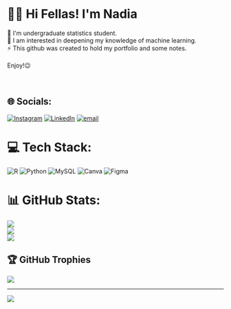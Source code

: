 # 🙌🏻 Hi Fellas! I'm Nadia
🏫 I'm undergraduate statistics student.<br>📌 I am interested in deepening my knowledge of machine learning.<br>⚡️ This github was created to hold my portfolio and some notes.<br><br>Enjoy!😉<br><br><br>


## 🌐 Socials:
[![Instagram](https://img.shields.io/badge/Instagram-%23E4405F.svg?logo=Instagram&logoColor=white)](https://instagram.com/https://www.instagram.com/nadeyyah_/) [![LinkedIn](https://img.shields.io/badge/LinkedIn-%230077B5.svg?logo=linkedin&logoColor=white)](https://linkedin.com/in/https://www.linkedin.com/in/nadia-alzena-zahrani/) [![email](https://img.shields.io/badge/Email-D14836?logo=gmail&logoColor=white)](mailto:nadiaalzenazahrani@gmail.com) 

# 💻 Tech Stack:
![R](https://img.shields.io/badge/r-%23276DC3.svg?style=flat&logo=r&logoColor=white) ![Python](https://img.shields.io/badge/python-3670A0?style=flat&logo=python&logoColor=ffdd54) ![MySQL](https://img.shields.io/badge/mysql-4479A1.svg?style=flat&logo=mysql&logoColor=white) ![Canva](https://img.shields.io/badge/Canva-%2300C4CC.svg?style=flat&logo=Canva&logoColor=white) ![Figma](https://img.shields.io/badge/figma-%23F24E1E.svg?style=flat&logo=figma&logoColor=white)
# 📊 GitHub Stats:
![](https://github-readme-stats.vercel.app/api?username=nadeyyah&theme=dracula&hide_border=false&include_all_commits=false&count_private=false)<br/>
![](https://github-readme-streak-stats.herokuapp.com/?user=nadeyyah&theme=dracula&hide_border=false)<br/>
![](https://github-readme-stats.vercel.app/api/top-langs/?username=nadeyyah&theme=dracula&hide_border=false&include_all_commits=false&count_private=false&layout=compact)

## 🏆 GitHub Trophies
![](https://github-profile-trophy.vercel.app/?username=nadeyyah&theme=dracula&no-frame=false&no-bg=false&margin-w=4)

---
[![](https://visitcount.itsvg.in/api?id=nadeyyah&icon=0&color=1)](https://visitcount.itsvg.in)

